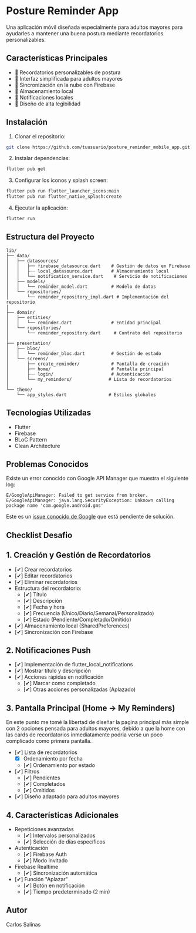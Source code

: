# Posture Reminder App

Una aplicación móvil diseñada especialmente para adultos mayores para ayudarles a mantener una buena postura mediante recordatorios personalizables.

## Características Principales

- 🔔 Recordatorios personalizables de postura
- 👴 Interfaz simplificada para adultos mayores
- 💾 Sincronización en la nube con Firebase
- 🔄 Almacenamiento local
- 📱 Notificaciones locales
- 🎨 Diseño de alta legibilidad

## Instalación

1. Clonar el repositorio:
```bash
git clone https://github.com/tuusuario/posture_reminder_mobile_app.git
```

2. Instalar dependencias:
```bash
flutter pub get
```

3. Configurar los iconos y splash screen:
```bash
flutter pub run flutter_launcher_icons:main
flutter pub run flutter_native_splash:create
```

4. Ejecutar la aplicación:
```bash
flutter run
```

## Estructura del Proyecto

```
lib/
├── data/
│   ├── datasources/
│   │   ├── firebase_datasource.dart    # Gestión de datos en Firebase
│   │   ├── local_datasource.dart       # Almacenamiento local
│   │   └── notification_service.dart    # Servicio de notificaciones
│   ├── models/
│   │   └── reminder_model.dart         # Modelo de datos
│   └── repositories/
│       └── reminder_repository_impl.dart # Implementación del repositorio
│
├── domain/
│   ├── entities/
│   │   └── reminder.dart               # Entidad principal
│   └── repositories/
│       └── reminder_repository.dart     # Contrato del repositorio
│
├── presentation/
│   ├── bloc/
│   │   └── reminder_bloc.dart          # Gestión de estado
│   └── screens/
│       ├── create_reminder/            # Pantalla de creación
│       ├── home/                       # Pantalla principal
│       ├── login/                      # Autenticación
│       └── my_reminders/              # Lista de recordatorios
│
└── theme/
    └── app_styles.dart                # Estilos globales
```

## Tecnologías Utilizadas

- Flutter
- Firebase
- BLoC Pattern
- Clean Architecture

## Problemas Conocidos

Existe un error conocido con Google API Manager que muestra el siguiente log:
```
E/GoogleApiManager: Failed to get service from broker.
E/GoogleApiManager: java.lang.SecurityException: Unknown calling package name 'com.google.android.gms'
```
Este es un [issue conocido de Google](https://issuetracker.google.com/issues/369219148) que está pendiente de solución.

## Checklist Desafio

## 1. Creación y Gestión de Recordatorios
- [✔] Crear recordatorios
- [✔] Editar recordatorios
- [✔] Eliminar recordatorios
- Estructura del recordatorio:
  - [✔] Título
  - [✔] Descripción
  - [✔] Fecha y hora
  - [✔] Frecuencia (Único/Diario/Semanal/Personalizado)
  - [✔] Estado (Pendiente/Completado/Omitido)
- [✔] Almacenamiento local (SharedPreferences)
- [✔] Sincronización con Firebase

## 2. Notificaciones Push
- [✔] Implementación de flutter_local_notifications
- [✔] Mostrar título y descripción
- [✔] Acciones rápidas en notificación
  - [✔] Marcar como completado
  - [✔] Otras acciones personalizadas (Aplazado)

## 3. Pantalla Principal (Home -> My Reminders)
En este punto me tomé la libertad de diseñar la pagina principal más simple con 2 opciones pensada para adultos mayores, debido a que la home con las cards de recordatorios inmediatamente podria verse un poco complicado como primera pantalla.
- [✔] Lista de recordatorios
  - [X] Ordenamiento por fecha
  - [✔] Ordenamiento por estado
- [✔] Filtros
  - [✔] Pendientes
  - [✔] Completados
  - [✔] Omitidos
- [✔] Diseño adaptado para adultos mayores

## 4. Características Adicionales
- Repeticiones avanzadas
  - [✔] Intervalos personalizados
  - [✔] Selección de días específicos
- Autenticación
  - [✔] Firebase Auth
  - [✔] Modo invitado
- Firebase Realtime
  - [✔] Sincronización automática
- [✔] Función "Aplazar"
  - [✔] Botón en notificación
  - [✔] Tiempo predeterminado (2 min)

## Autor

Carlos Salinas
